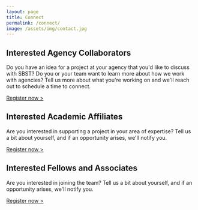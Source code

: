 ```yaml
---
layout: page
title: Connect
permalink: /connect/
image: /assets/img/contact.jpg
---
```


## Interested Agency Collaborators

Do you have an idea for a project at your agency that you'd like to discuss with SBST? Do you or your team want to learn more about how we work with agencies? Tell us more about what you're working on and we'll reach out to schedule a time to connect.

[Register now >](https://docs.google.com/a/gsa.gov/forms/d/1Ho5LmjXDGwrxwnLE3MVIA7yNv9LdQmeKBcbSRHqK0AQ/viewform)

## Interested Academic Affiliates

Are you interested in supporting a project in your area of expertise? Tell us a bit about yourself, and if an opportunity arises, we'll notify you.

[Register now >](https://docs.google.com/a/gsa.gov/forms/d/1Q-htQ4boVP4sSeAsgkejfQbS3opMMRXR0Er4s7hdsGg/viewform)

## Interested Fellows and Associates

Are you interested in joining the team? Tell us a bit about yourself, and if an opportunity arises, we'll notify you.

[Register now >](https://docs.google.com/forms/d/1lwyc-Qx1LM6esvJ7YXTfw85YVOUIHZJjo3A_lLXkyC4/viewform)

